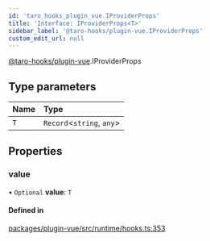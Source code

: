 ```yaml
---
id: 'taro_hooks_plugin_vue.IProviderProps'
title: 'Interface: IProviderProps<T>'
sidebar_label: '@taro-hooks/plugin-vue.IProviderProps'
custom_edit_url: null
---
```


[@taro-hooks/plugin-vue](../modules/taro_hooks_plugin_vue.md).IProviderProps

## Type parameters

| Name | Type                       |
| :--- | :------------------------- |
| `T`  | `Record`<`string`, `any`\> |

## Properties

### value

• `Optional` **value**: `T`

#### Defined in

[packages/plugin-vue/src/runtime/hooks.ts:353](https://github.com/innocces/taro-hooks/blob/next/packages/plugin-vue/src/runtime/hooks.ts#L353)
